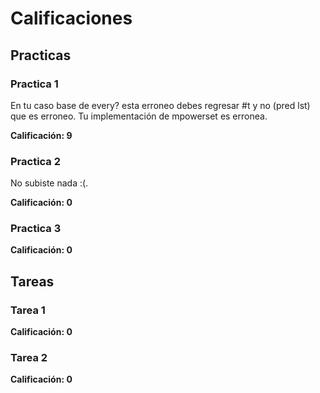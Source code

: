 # Calificaciones

## Practicas

### Practica 1

En tu caso base de every? esta erroneo debes regresar #t y no (pred lst) que
es erroneo.
Tu implementación de mpowerset es erronea.

**Calificación: 9**


### Practica 2

No subiste nada :(.

**Calificación: 0**

### Practica 3

**Calificación: 0**


## Tareas

### Tarea 1

**Calificación: 0**

### Tarea 2

**Calificación: 0**
